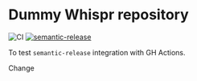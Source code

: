 # Dummy Whispr repository

![CI](https://github.com/Thomvaill/whispr-cicd-test/workflows/CI/badge.svg?branch=master&event=push)
[![semantic-release](https://img.shields.io/badge/%20%20%F0%9F%93%A6%F0%9F%9A%80-semantic--release-e10079.svg)](https://github.com/semantic-release/semantic-release)

To test `semantic-release` integration with GH Actions.

Change
